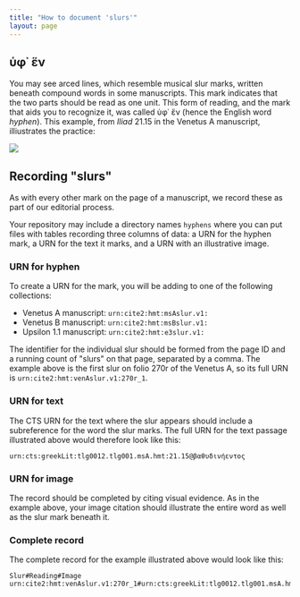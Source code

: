 ```yaml
---
title: "How to document 'slurs'"
layout: page
---
```



## ὑφ᾽ ἕν

You may see arced lines, which resemble musical slur marks, written beneath  compound words in some manuscripts.  This mark indicates that the two parts should be read as one unit.  This form of reading, and the mark that aids you to recognize it, was called ὑφ᾽ ἕν (hence the English word *hyphen*).  This example, from *Iliad* 21.15 in the Venetus A manuscript, illiustrates the practice:



[![](http://www.homermultitext.org/iipsrv?OBJ=IIP,1.0&FIF=/project/homer/pyramidal/deepzoom/hmt/vaimg/2017a/VA270RN_0440.tif&RGN=0.408,0.4632,0.158,0.0225&wID=5000&CVT=JPEG)](http://www.homermultitext.org/ict2/?urn=urn:cite2:hmt:vaimg.2017a:VA270RN_0440@0.408,0.4632,0.158,0.0225)



## Recording "slurs"

As with every other mark on the page of a manuscript, we record these as part of our editorial process.

Your repository may include a directory names `hyphens` where you can put files with tables recording three columns of data:  a URN for the hyphen mark, a URN for the text it marks, and a URN with an illustrative image.


### URN for hyphen

To create a URN for the mark, you will be adding to one of the following collections:

- Venetus A manuscript:  `urn:cite2:hmt:msAslur.v1:`
- Venetus B manuscript:  `urn:cite2:hmt:msBslur.v1:`
- Upsilon 1.1 manuscript:  `urn:cite2:hmt:e3slur.v1:`

The identifier for the individual slur should be formed from the page ID and a running count of "slurs" on that page, separated by a comma.  The example above is the first slur on folio 270r of the Venetus A, so its full URN is `urn:cite2:hmt:venAslur.v1:270r_1`.


### URN for text

The CTS URN for the text where the slur appears should include a subreference for the word the slur marks.   The full URN for the text passage illustrated above would therefore look like this:


    urn:cts:greekLit:tlg0012.tlg001.msA.hmt:21.15@βαθυδινήεντος

### URN for image

The record should be completed by citing visual evidence. As in the example above, your image citation should illustrate the entire word as well as the slur mark beneath it.

### Complete record

The complete record for the example illustrated above would look like this:


    Slur#Reading#Image
    urn:cite2:hmt:venAslur.v1:270r_1#urn:cts:greekLit:tlg0012.tlg001.msA.hmt:21.15@βαθυδινήεντος#urn:cite2:hmt:vaimg.2017a:VA270RN_0440@0.408,0.4632,0.158,0.0225
